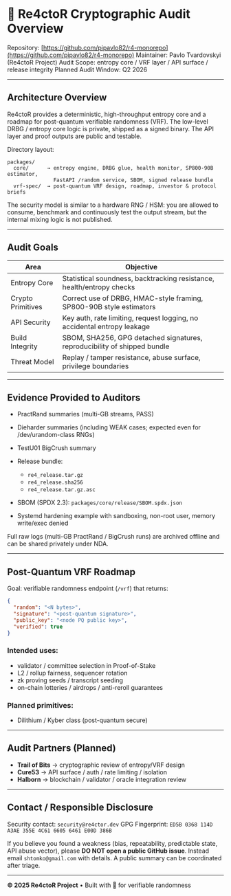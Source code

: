 # 🔐 Re4ctoR Cryptographic Audit Overview

Repository: [https://github.com/pipavlo82/r4-monorepo](https://github.com/pipavlo82/r4-monorepo)
Maintainer: Pavlo Tvardovskyi (Re4ctoR Project)
Audit Scope: entropy core / VRF layer / API surface / release integrity
Planned Audit Window: Q2 2026

---

## Architecture Overview

Re4ctoR provides a deterministic, high-throughput entropy core and a roadmap for post-quantum verifiable randomness (VRF).
The low-level DRBG / entropy core logic is private, shipped as a signed binary. The API layer and proof outputs are public and testable.

Directory layout:

```
packages/
  core/      → entropy engine, DRBG glue, health monitor, SP800-90B estimator,
               FastAPI /random service, SBOM, signed release bundle
  vrf-spec/  → post-quantum VRF design, roadmap, investor & protocol briefs
```

The security model is similar to a hardware RNG / HSM:
you are allowed to consume, benchmark and continuously test the output stream,
but the internal mixing logic is not published.

---

## Audit Goals

| Area              | Objective                                                                |
| ----------------- | ------------------------------------------------------------------------ |
| Entropy Core      | Statistical soundness, backtracking resistance, health/entropy checks    |
| Crypto Primitives | Correct use of DRBG, HMAC-style framing, SP800-90B style estimators      |
| API Security      | Key auth, rate limiting, request logging, no accidental entropy leakage  |
| Build Integrity   | SBOM, SHA256, GPG detached signatures, reproducibility of shipped bundle |
| Threat Model      | Replay / tamper resistance, abuse surface, privilege boundaries          |

---

## Evidence Provided to Auditors

* PractRand summaries (multi-GB streams, PASS)
* Dieharder summaries (including WEAK cases; expected even for /dev/urandom-class RNGs)
* TestU01 BigCrush summary
* Release bundle:

  * `re4_release.tar.gz`
  * `re4_release.sha256`
  * `re4_release.tar.gz.asc`
* SBOM (SPDX 2.3): `packages/core/release/SBOM.spdx.json`
* Systemd hardening example with sandboxing, non-root user, memory write/exec denied

Full raw logs (multi-GB PractRand / BigCrush runs) are archived offline and can be shared privately under NDA.

---

## Post-Quantum VRF Roadmap

Goal: verifiable randomness endpoint (`/vrf`) that returns:

```json
{
  "random": "<N bytes>",
  "signature": "<post-quantum signature>",
  "public_key": "<node PQ public key>",
  "verified": true
}
```

### Intended uses:

* validator / committee selection in Proof-of-Stake
* L2 / rollup fairness, sequencer rotation
* zk proving seeds / transcript seeding
* on-chain lotteries / airdrops / anti-reroll guarantees

### Planned primitives:

* Dilithium / Kyber class (post-quantum secure)

---

## Audit Partners (Planned)

* **Trail of Bits** → cryptographic review of entropy/VRF design
* **Cure53** → API surface / auth / rate limiting / isolation
* **Halborn** → blockchain / validator / oracle integration review

---

## Contact / Responsible Disclosure

Security contact: `security@re4ctor.dev`
GPG Fingerprint: `ED5B 0368 114D A3AE 355E 4C61 6605 6461 E00D 386B`

If you believe you found a weakness (bias, repeatability, predictable state, API abuse vector), please **DO NOT open a public GitHub issue**.
Instead email `shtomko@gmail.com` with details. A public summary can be coordinated after triage.

---

**© 2025 Re4ctoR Project** • Built with 🔐 for verifiable randomness
